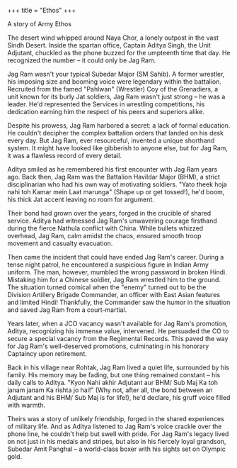+++
title = "Ethos"
+++

A story of Army Ethos

The desert wind whipped around Naya Chor, a lonely outpost in the vast Sindh Desert. Inside the spartan office, Captain Aditya Singh, the Unit Adjutant, chuckled as the phone buzzed for the umpteenth time that day. He recognized the number – it could only be Jag Ram.

Jag Ram wasn't your typical Subedar Major (SM Sahib). A former wrestler, his imposing size and booming voice were legendary within the battalion. Recruited from the famed "Pahlwan" (Wrestler) Coy of the Grenadiers, a unit known for its burly Jat soldiers, Jag Ram wasn't just strong – he was a leader. He'd represented the Services in wrestling competitions, his dedication earning him the respect of his peers and superiors alike.

Despite his prowess, Jag Ram harbored a secret: a lack of formal education. He couldn't decipher the complex battalion orders that landed on his desk every day. But Jag Ram, ever resourceful, invented a unique shorthand system. It might have looked like gibberish to anyone else, but for Jag Ram, it was a flawless record of every detail.

Aditya smiled as he remembered his first encounter with Jag Ram years ago. Back then, Jag Ram was the Battalion Havildar Major (BHM), a strict disciplinarian who had his own way of motivating soldiers. "Yato theek hoja nahi toh Kamar mein Laat marunga" (Shape up or get tossed!), he'd boom, his thick Jat accent leaving no room for argument.

Their bond had grown over the years, forged in the crucible of shared service. Aditya had witnessed Jag Ram's unwavering courage firsthand during the fierce Nathula conflict with China. While bullets whizzed overhead, Jag Ram, calm amidst the chaos, ensured smooth troop movement and casualty evacuation.

Then came the incident that could have ended Jag Ram's career. During a tense night patrol, he encountered a suspicious figure in Indian Army uniform. The man, however, mumbled the wrong password in broken Hindi. Mistaking him for a Chinese soldier, Jag Ram wrestled him to the ground. The situation turned comical when the "enemy" turned out to be the Division Artillery Brigade Commander, an officer with East Asian features and limited Hindi! Thankfully, the Commander saw the humor in the situation and saved Jag Ram from a court-martial.

Years later, when a JCO vacancy wasn't available for Jag Ram's promotion, Aditya, recognizing his immense value, intervened. He persuaded the CO to secure a special vacancy from the Regimental Records. This paved the way for Jag Ram's well-deserved promotions, culminating in his honorary Captaincy upon retirement.

Back in his village near Rohtak, Jag Ram lived a quiet life, surrounded by his family. His memory may be fading, but one thing remained constant – his daily calls to Aditya. "Kyon Nahi akhir Adjutant aur BHM/ Sub Maj Ka toh janam janam Ka rishta jo hai!" (Why not, after all, the bond between an Adjutant and his BHM/ Sub Maj is for life!), he'd declare, his gruff voice filled with warmth.

Theirs was a story of unlikely friendship, forged in the shared experiences of military life. And as Aditya listened to Jag Ram's voice crackle over the phone line, he couldn't help but swell with pride. For Jag Ram's legacy lived on not just in his medals and stripes, but also in his fiercely loyal grandson, Subedar Amit Panghal – a world-class boxer with his sights set on Olympic gold.
